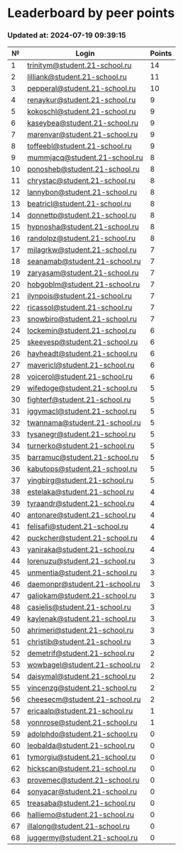 # Leaderboard by peer points

### Updated at: 2024-07-19 09:39:15

| № | Login | Points |
|---|-------|--------|
|1|trinitym@student.21-school.ru|14|
|2|lilliank@student.21-school.ru|11|
|3|pepperal@student.21-school.ru|10|
|4|renaykur@student.21-school.ru|9|
|5|kokoschl@student.21-school.ru|9|
|6|kaseybea@student.21-school.ru|9|
|7|marenvar@student.21-school.ru|9|
|8|toffeebl@student.21-school.ru|9|
|9|mummjacq@student.21-school.ru|8|
|10|ponosheb@student.21-school.ru|8|
|11|chrystac@student.21-school.ru|8|
|12|lannybon@student.21-school.ru|8|
|13|beatricl@student.21-school.ru|8|
|14|donnettp@student.21-school.ru|8|
|15|hypnosha@student.21-school.ru|8|
|16|randolpz@student.21-school.ru|8|
|17|milagrkw@student.21-school.ru|7|
|18|seanamab@student.21-school.ru|7|
|19|zaryasam@student.21-school.ru|7|
|20|hobgoblm@student.21-school.ru|7|
|21|ilynpois@student.21-school.ru|7|
|22|ricassol@student.21-school.ru|7|
|23|snowbiro@student.21-school.ru|7|
|24|lockemin@student.21-school.ru|6|
|25|skeevesp@student.21-school.ru|6|
|26|hayheadt@student.21-school.ru|6|
|27|mavericl@student.21-school.ru|6|
|28|voicerol@student.21-school.ru|6|
|29|wifedoge@student.21-school.ru|5|
|30|fighterf@student.21-school.ru|5|
|31|iggymacl@student.21-school.ru|5|
|32|twannama@student.21-school.ru|5|
|33|tysanegr@student.21-school.ru|5|
|34|turnerko@student.21-school.ru|5|
|35|barramuc@student.21-school.ru|5|
|36|kabutops@student.21-school.ru|5|
|37|yingbirg@student.21-school.ru|5|
|38|estelaka@student.21-school.ru|4|
|39|tyraandr@student.21-school.ru|4|
|40|antonare@student.21-school.ru|4|
|41|felisafi@student.21-school.ru|4|
|42|puckcher@student.21-school.ru|4|
|43|yaniraka@student.21-school.ru|4|
|44|lorenuzu@student.21-school.ru|3|
|45|unmentia@student.21-school.ru|3|
|46|daemonpr@student.21-school.ru|3|
|47|galiokam@student.21-school.ru|3|
|48|casielis@student.21-school.ru|3|
|49|kaylenak@student.21-school.ru|3|
|50|ahrimeri@student.21-school.ru|3|
|51|christib@student.21-school.ru|3|
|52|demetrif@student.21-school.ru|2|
|53|wowbagel@student.21-school.ru|2|
|54|daisymal@student.21-school.ru|2|
|55|vincenzg@student.21-school.ru|2|
|56|cheesecm@student.21-school.ru|2|
|57|ericaalp@student.21-school.ru|1|
|58|yonnrose@student.21-school.ru|1|
|59|adolphdo@student.21-school.ru|0|
|60|leobalda@student.21-school.ru|0|
|61|tymorgiu@student.21-school.ru|0|
|62|hickscan@student.21-school.ru|0|
|63|provemec@student.21-school.ru|0|
|64|sonyacar@student.21-school.ru|0|
|65|treasaba@student.21-school.ru|0|
|66|halliemo@student.21-school.ru|0|
|67|illalong@student.21-school.ru|0|
|68|juggermy@student.21-school.ru|0|


